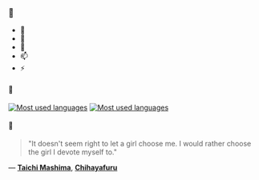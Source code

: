 ### 👋

- 🔭
- 🌱
- 💬
- 📫
- ⚡

#### 🧏

[![Most used languages](https://github-readme-stats-aynah.vercel.app/api/top-langs/?username=aynh&theme=solarized-dark&langs_count=6&layout=compact&hide_title=true)](https://github.com/anuraghazra/github-readme-stats#gh-dark-mode-only)
[![Most used languages](https://github-readme-stats-aynah.vercel.app/api/top-langs/?username=aynh&theme=solarized-light&langs_count=6&layout=compact&hide_title=true)](https://github.com/anuraghazra/github-readme-stats#gh-light-mode-only)

#### 💬

> "It doesn't seem right to let a girl choose me. I would rather choose the girl I devote myself to."

&mdash; [**Taichi Mashima**](https://myanimelist.net/character.php?q=Taichi%20Mashima&cat=character), [**Chihayafuru**](https://myanimelist.net/search/all?q=Chihayafuru&cat=all)
